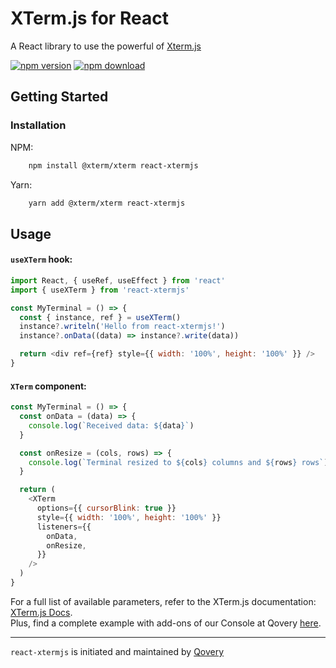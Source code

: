 # XTerm.js for React

A React library to use the powerful of [Xterm.js](https://github.com/xtermjs/xterm.js)

[![npm version](https://img.shields.io/npm/v/react-xtermjs.svg)](https://www.npmjs.com/package/react-xtermjs)
[![npm download](https://img.shields.io/npm/dw/react-xtermjs)](https://www.npmjs.com/package/react-xtermjs)

## Getting Started

### Installation

NPM:

```sh
    npm install @xterm/xterm react-xtermjs
```

Yarn:

```sh
    yarn add @xterm/xterm react-xtermjs
```

## Usage

#### `useXTerm` hook:

```js
import React, { useRef, useEffect } from 'react'
import { useXTerm } from 'react-xtermjs'

const MyTerminal = () => {
  const { instance, ref } = useXTerm()
  instance?.writeln('Hello from react-xtermjs!')
  instance?.onData((data) => instance?.write(data))

  return <div ref={ref} style={{ width: '100%', height: '100%' }} />
}
```

#### `XTerm` component:

```js
const MyTerminal = () => {
  const onData = (data) => {
    console.log(`Received data: ${data}`)
  }

  const onResize = (cols, rows) => {
    console.log(`Terminal resized to ${cols} columns and ${rows} rows`)
  }

  return (
    <XTerm
      options={{ cursorBlink: true }}
      style={{ width: '100%', height: '100%' }}
      listeners={{
        onData,
        onResize,
      }}
    />
  )
}
```

For a full list of available parameters, refer to the XTerm.js documentation: [XTerm.js Docs](https://xtermjs.org/docs/).  
Plus, find a complete example with add-ons of our Console at Qovery [here](https://github.com/Qovery/console/blob/staging/libs/domains/services/feature/src/lib/service-terminal/service-terminal.tsx).

<hr />

`react-xtermjs` is initiated and maintained by <a href="https://qovery.com" target="blank">Qovery</a>
